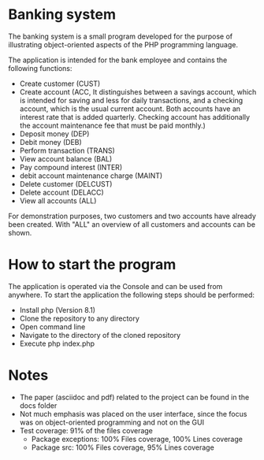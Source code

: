 # Banking system

The banking system is a small program developed for the purpose of illustrating object-oriented aspects of the PHP programming language.

The application is intended for the bank employee and contains the following functions:
- Create customer (CUST)
- Create account (ACC, It distinguishes between a savings account, which is intended for saving and less for daily transactions, and a checking account, which is the usual current account. Both accounts have an interest rate that is added quarterly. Checking account has additionally the account maintenance fee that must be paid monthly.)
- Deposit money (DEP)
- Debit money (DEB)
- Perform transaction (TRANS)
- View account balance (BAL)
- Pay compound interest (INTER)
- debit account maintenance charge (MAINT)
- Delete customer (DELCUST)
- Delete account (DELACC)
- View all accounts (ALL)


For demonstration purposes, two customers and two accounts have already been created. 
With "ALL" an overview of all customers and accounts can be shown.

# How to start the program
The application is operated via the Console and can be used from anywhere. 
To start the application the following steps should be performed:
- Install php (Version 8.1)
- Clone the repository to any directory
- Open command line
- Navigate to the directory of the cloned repository
- Execute php index.php

# Notes
- The paper (asciidoc and pdf) related to the project can be found in the docs folder
- Not much emphasis was placed on the user interface, since the focus was on object-oriented programming and not on the GUI
- Test coverage: 91% of the files coverage
  - Package exceptions: 100% Files coverage, 100% Lines coverage
  - Package src: 100% Files coverage, 95% Lines coverage


